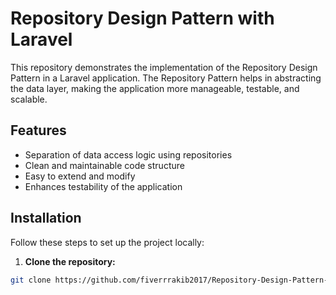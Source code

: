 # Repository Design Pattern with Laravel

This repository demonstrates the implementation of the Repository Design Pattern in a Laravel application. The Repository Pattern helps in abstracting the data layer, making the application more manageable, testable, and scalable.

## Features

- Separation of data access logic using repositories
- Clean and maintainable code structure
- Easy to extend and modify
- Enhances testability of the application

## Installation

Follow these steps to set up the project locally:

1. **Clone the repository:**

```bash
git clone https://github.com/fiverrrakib2017/Repository-Design-Pattern-with-Laravel.git
